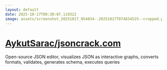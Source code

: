 ```yaml
---
layout: default
date: 2025-10-17T08:30:07.119322
image: assets/screenshot_20251017_054834--20251017T074834525--cropped.png
---
```


# [AykutSarac/jsoncrack.com](https://github.com/AykutSarac/jsoncrack.com/)

Open-source JSON editor, visualizes JSON as interactive graphs, converts formats, validates, generates schema, executes queries
